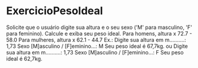 # ExercicioPesoIdeal
Solicite que o usuário digite sua altura e o seu sexo ('M' para masculino, 'F' para feminino). Calcule e exiba seu peso ideal.  Para homens, altura x 72.7 - 58.0 Para mulheres, altura x 62.1 - 44.7 Ex.:  Digite sua altura em m..........: 1,73 Sexo [M]asculino / [F]eminino...: M Seu peso ideal é 67,7kg. ou  Digite sua altura em m..........: 1,73 Sexo [M]asculino / [F]eminino...: F Seu peso ideal é 62,7kg.
